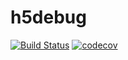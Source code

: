 # h5debug

[![Build Status](https://semaphoreci.com/api/v1/hoda5/h5debug/branches/master/badge.svg)](https://semaphoreci.com/hoda5/h5debug)
[![codecov](https://codecov.io/gh/hoda5/h5debug/branch/master/graph/badge.svg)](https://codecov.io/gh/hoda5/h5debug)
